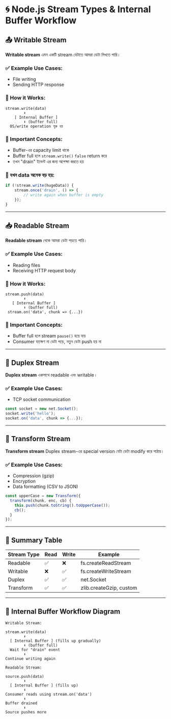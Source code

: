 # 🌀 Node.js Stream Types & Internal Buffer Workflow

## 📤 Writable Stream

**Writable stream** এমন একটি stream যেটাতে আমরা ডেটা লিখতে পারি।

### ✅ Example Use Cases:
- File writing
- Sending HTTP response

### 🧠 How it Works:

```
stream.write(data)
        ⬇
    [ Internal Buffer ]
        ⬇ (buffer full)
  OS/write operation শুরু হয়
```

### 📌 Important Concepts:
- Buffer-এর capacity limit থাকে
- Buffer full হলে `stream.write()` `false` return করে
- তখন "drain" ইভেন্ট এর জন্য অপেক্ষা করতে হয়

### 🧯 যখন data অনেক বড় হয়:
```js
if (!stream.write(hugeData)) {
    stream.once('drain', () => {
        // write again when buffer is empty
    });
}
```

---

## 📥 Readable Stream

**Readable stream** থেকে আমরা ডেটা পড়তে পারি।

### ✅ Example Use Cases:
- Reading files
- Receiving HTTP request body

### 🧠 How it Works:

```
stream.push(data)
        ⬇
   [ Internal Buffer ]
        ⬇ (buffer full)
 stream.on('data', chunk => {...})
```

### 📌 Important Concepts:
- Buffer full হলে stream `pause()` হয়ে যায়
- Consumer যতক্ষণ না ডেটা পড়ে, নতুন ডেটা push হয় না

---

## 🔄 Duplex Stream

**Duplex stream** একসাথে readable এবং writable।

### ✅ Example Use Cases:
- TCP socket communication

```js
const socket = new net.Socket();
socket.write('hello');
socket.on('data', chunk => {...});
```

---

## 🔁 Transform Stream

**Transform stream** Duplex stream-এর special version যেটা ডেটা modify করে পাঠায়।

### ✅ Example Use Cases:
- Compression (gzip)
- Encryption
- Data formatting (CSV to JSON)

```js
const upperCase = new Transform({
  transform(chunk, enc, cb) {
    this.push(chunk.toString().toUpperCase());
    cb();
  }
});
```

---

## 📝 Summary Table

| Stream Type      | Read | Write | Example                  |
|------------------|------|-------|--------------------------|
| Readable         | ✅   | ❌    | fs.createReadStream      |
| Writable         | ❌   | ✅    | fs.createWriteStream     |
| Duplex           | ✅   | ✅    | net.Socket               |
| Transform        | ✅   | ✅    | zlib.createGzip, custom  |

---

## 🧬 Internal Buffer Workflow Diagram

```text
Writable Stream:

stream.write(data)
        ⬇
  [ Internal Buffer ] (fills up gradually)
        ⬇ (buffer full)
  Wait for "drain" event
        ⬇
Continue writing again
```

```text
Readable Stream:

source.push(data)
        ⬇
  [ Internal Buffer ] (fills up)
        ⬇
Consumer reads using stream.on('data')
        ⬇
Buffer drained
        ⬇
Source pushes more
```


